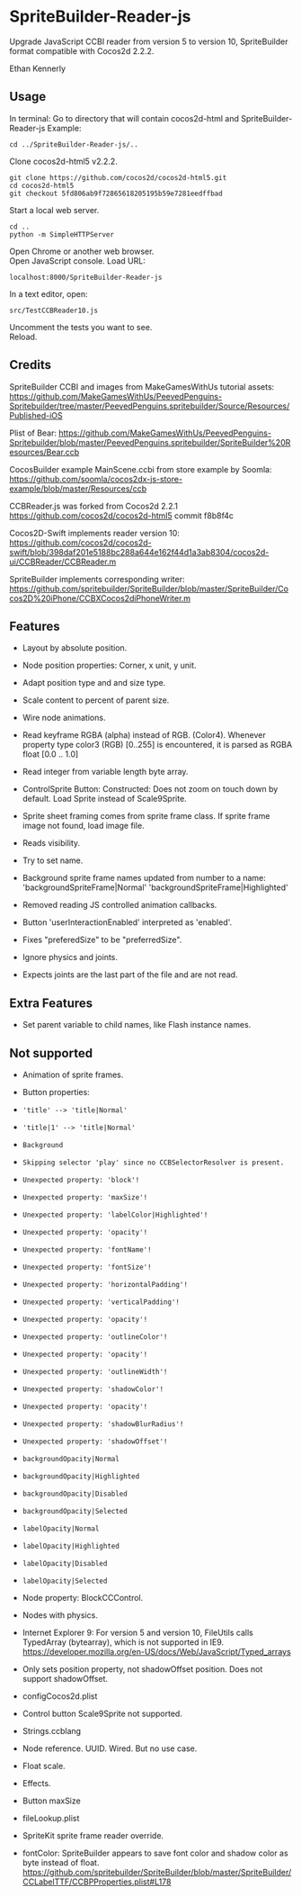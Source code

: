 SpriteBuilder-Reader-js
=======================

Upgrade JavaScript CCBI reader from version 5 to version 10, SpriteBuilder format compatible with Cocos2d 2.2.2.

Ethan Kennerly


Usage
-----

In terminal:
Go to directory that will contain cocos2d-html and SpriteBuilder-Reader-js
Example:

    cd ../SpriteBuilder-Reader-js/..

Clone cocos2d-html5 v2.2.2.

    git clone https://github.com/cocos2d/cocos2d-html5.git 
    cd cocos2d-html5
    git checkout 5fd806ab9f72865618205195b59e7281eedffbad

Start a local web server.

    cd ..
    python -m SimpleHTTPServer

Open Chrome or another web browser.  
Open JavaScript console.
Load URL:

    localhost:8000/SpriteBuilder-Reader-js

In a text editor, open:

    src/TestCCBReader10.js

Uncomment the tests you want to see.  
Reload.


Credits
-------

SpriteBuilder CCBI and images from MakeGamesWithUs tutorial assets:
<https://github.com/MakeGamesWithUs/PeevedPenguins-Spritebuilder/tree/master/PeevedPenguins.spritebuilder/Source/Resources/Published-iOS>

Plist of Bear:
<https://github.com/MakeGamesWithUs/PeevedPenguins-Spritebuilder/blob/master/PeevedPenguins.spritebuilder/SpriteBuilder%20Resources/Bear.ccb>

CocosBuilder example MainScene.ccbi from store example by Soomla:
<https://github.com/soomla/cocos2dx-js-store-example/blob/master/Resources/ccb>

CCBReader.js was forked from Cocos2d 2.2.1
<https://github.com/cocos2d/cocos2d-html5>
commit f8b8f4c

Cocos2D-Swift implements reader version 10:
<https://github.com/cocos2d/cocos2d-swift/blob/398daf201e5188bc288a644e162f44d1a3ab8304/cocos2d-ui/CCBReader/CCBReader.m>

SpriteBuilder implements corresponding writer:
<https://github.com/spritebuilder/SpriteBuilder/blob/master/SpriteBuilder/Cocos2D%20iPhone/CCBXCocos2diPhoneWriter.m>


Features
--------

 * Layout by absolute position.

 * Node position properties:  Corner, x unit, y unit.
 
 * Adapt position type and and size type.

 * Scale content to percent of parent size.

 * Wire node animations.

 * Read keyframe RGBA (alpha) instead of RGB.  (Color4).  Whenever property type color3 (RGB) [0..255] is encountered, it is parsed as RGBA float [0.0 .. 1.0]
  
 * Read integer from variable length byte array.
  
 * ControlSprite Button:
       Constructed:  Does not zoom on touch down by default.
       Load Sprite instead of Scale9Sprite.
 
 * Sprite sheet framing comes from sprite frame class.
   If sprite frame image not found, load image file.
  
 * Reads visibility.
 
 * Try to set name.
  
 * Background sprite frame names updated from number to a name:
   'backgroundSpriteFrame|Normal'
   'backgroundSpriteFrame|Highlighted' 
 
 * Removed reading JS controlled animation callbacks.

 * Button 'userInteractionEnabled' interpreted as 'enabled'.

 * Fixes "preferedSize" to be "preferredSize".

 * Ignore physics and joints.  
 
 * Expects joints are the last part of the file and are not read.
 

Extra Features
--------------

 * Set parent variable to child names, like Flash instance names.


Not supported
-------------

 * Animation of sprite frames.
 
 * Button properties:
 *     'title' --> 'title|Normal'
 *     'title|1' --> 'title|Normal'
 *     Background 
 *     Skipping selector 'play' since no CCBSelectorResolver is present.
 *     Unexpected property: 'block'!
 *     Unexpected property: 'maxSize'!
 *     Unexpected property: 'labelColor|Highlighted'!
 *     Unexpected property: 'opacity'!
 *     Unexpected property: 'fontName'!
 *     Unexpected property: 'fontSize'!
 *     Unexpected property: 'horizontalPadding'!
 *     Unexpected property: 'verticalPadding'!
 *     Unexpected property: 'opacity'!
 *     Unexpected property: 'outlineColor'!
 *     Unexpected property: 'opacity'!
 *     Unexpected property: 'outlineWidth'!
 *     Unexpected property: 'shadowColor'!
 *     Unexpected property: 'opacity'!
 *     Unexpected property: 'shadowBlurRadius'!
 *     Unexpected property: 'shadowOffset'! 
 *     backgroundOpacity|Normal
 *     backgroundOpacity|Highlighted
 *     backgroundOpacity|Disabled
 *     backgroundOpacity|Selected
 *     labelOpacity|Normal
 *     labelOpacity|Highlighted
 *     labelOpacity|Disabled
 *     labelOpacity|Selected

 * Node property:  BlockCCControl.

 * Nodes with physics.

 * Internet Explorer 9: For version 5 and version 10, FileUtils calls TypedArray (bytearray), which is not supported in IE9.
 <https://developer.mozilla.org/en-US/docs/Web/JavaScript/Typed_arrays>

 * Only sets position property, not shadowOffset position.  Does not support shadowOffset.
 
 * configCocos2d.plist 
 
 * Control button Scale9Sprite not supported.
 
 * Strings.ccblang
 
 * Node reference.  UUID.  Wired.  But no use case.
 
 * Float scale.
 
 * Effects.
 
 * Button maxSize
 
 * fileLookup.plist
 
 * SpriteKit sprite frame reader override.

 * fontColor: SpriteBuilder appears to save font color and shadow color as byte instead of float.
<https://github.com/spritebuilder/SpriteBuilder/blob/master/SpriteBuilder/CCLabelTTF/CCBPProperties.plist#L178>
